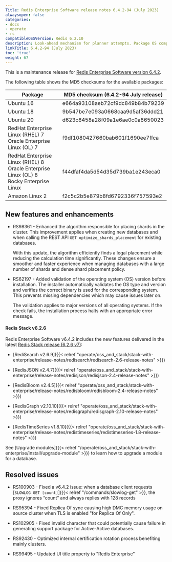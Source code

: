 ```yaml
---
Title: Redis Enterprise Software release notes 6.4.2-94 (July 2023)
alwaysopen: false
categories:
- docs
- operate
- rs
compatibleOSSVersion: Redis 6.2.10
description: Look-ahead mechanism for planner attempts. Package OS compatibility validation.
linkTitle: 6.4.2-94 (July 2023)
toc: 'true'
weight: 67
---
```


This is a maintenance release for ​[​Redis Enterprise Software version 6.4.2](https://redis.io/downloads/#software).

The following table shows the MD5 checksums for the available packages:

| Package | MD5 checksum (6.4.2-94 July release) |
|---------|---------------------------------------|
| Ubuntu 16 | e664a93108aeb72cf9dc849b84b79239 |
| Ubuntu 18 | 9b547be7e093a0668caa9d5af36ddd21 |
| Ubuntu 20 | d623c8458a28f09a1e6ae0c0a8650023 |
| RedHat Enterprise Linux (RHEL) 7<br/>Oracle Enterprise Linux (OL) 7 | f9df1080427660bab601f1690ee7ffca |
| RedHat Enterprise Linux (RHEL) 8<br/>Oracle Enterprise Linux (OL) 8 <br/>Rocky Enterprise Linux | f44dfaf4da5d54d35d739ba1e243eca0 |
| Amazon Linux 2 | f2c5c2b5e879b8fd6792336f757593e2 |

## New features and enhancements

- RS98361 - Enhanced the algorithm responsible for placing shards in the cluster. This improvement applies when creating new databases and when calling the REST API `GET optimize_shards_placement` for existing databases.

  With this update, the algorithm efficiently finds a legal placement while reducing the calculation time significantly. These changes ensure a smoother and faster experience when managing databases with a large number of shards and dense shard placement policy.

- RS62197 - Added validation of the operating system (OS) version before installation. The installer automatically validates the OS type and version and verifies the correct binary is used for the corresponding system. This prevents missing dependencies which may cause issues later on.

  The validation applies to major versions of all operating systems. If the check fails, the installation process halts with an appropriate error message.


#### Redis Stack v6.2.6

Redis Enterprise Software v6.4.2 includes the new features delivered in the latest [Redis Stack release (6.2.6 v7)](https://redis.com/blog/introducing-redis-stack-6-2-6-and-7-0-6/):

- [RediSearch v2.6.9]({{< relref "operate/oss_and_stack/stack-with-enterprise/release-notes/redisearch/redisearch-2.6-release-notes" >}})

- [RedisJSON v2.4.7]({{< relref "operate/oss_and_stack/stack-with-enterprise/release-notes/redisjson/redisjson-2.4-release-notes" >}})

- [RedisBloom v2.4.5]({{< relref "operate/oss_and_stack/stack-with-enterprise/release-notes/redisbloom/redisbloom-2.4-release-notes" >}})

- [RedisGraph v2.10.10]({{< relref "operate/oss_and_stack/stack-with-enterprise/release-notes/redisgraph/redisgraph-2.10-release-notes" >}})

- [RedisTimeSeries v1.8.10]({{< relref "operate/oss_and_stack/stack-with-enterprise/release-notes/redistimeseries/redistimeseries-1.8-release-notes" >}})

See [Upgrade modules]({{< relref "/operate/oss_and_stack/stack-with-enterprise/install/upgrade-module" >}}) to learn how to upgrade a module for a database.

## Resolved issues

- RS100903 - Fixed a v6.4.2 issue: when a database client requests [`SLOWLOG GET [count]`]({{< relref "/commands/slowlog-get" >}}, the proxy ignores “count” and always replies with 128 records

- RS95394 - Fixed Replica Of sync causing high DMC memory usage on source cluster when TLS is enabled "for Replica Of Only".

- RS102905 - Fixed invalid character that could potentially cause failure in generating support package for Active-Active databases.

- RS92430 - Optimized internal certification rotation process benefiting mainly clusters.

- RS99495 - Updated UI title property to "Redis Enterprise"
